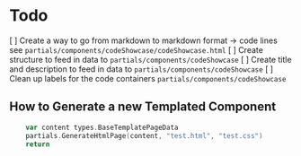 # Todo
[ ] Create a way to go from markdown to markdown format -> code lines see `partials/components/codeShowcase/codeShowcase.html`
[ ] Create structure to feed in data to `partials/components/codeShowcase`
[ ] Create title and description to feed in data to `partials/components/codeShowcase`
[ ] Clean up labels for the code containers `partials/components/codeShowcase`

## How to Generate a new Templated Component

```go
    var content types.BaseTemplatePageData
	partials.GenerateHtmlPage(content, "test.html", "test.css")
	return
```
